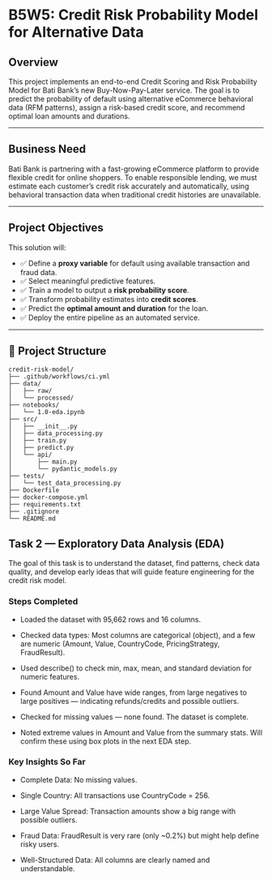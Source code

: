 
# B5W5: Credit Risk Probability Model for Alternative Data

## Overview

This project implements an end-to-end Credit Scoring and Risk Probability Model for Bati Bank’s new Buy-Now-Pay-Later service. The goal is to predict the probability of default using alternative eCommerce behavioral data (RFM patterns), assign a risk-based credit score, and recommend optimal loan amounts and durations.

---

## Business Need

Bati Bank is partnering with a fast-growing eCommerce platform to provide flexible credit for online shoppers. To enable responsible lending, we must estimate each customer’s credit risk accurately and automatically, using behavioral transaction data when traditional credit histories are unavailable.

---

## Project Objectives

This solution will:
- ✅ Define a **proxy variable** for default using available transaction and fraud data.
- ✅ Select meaningful predictive features.
- ✅ Train a model to output a **risk probability score**.
- ✅ Transform probability estimates into **credit scores**.
- ✅ Predict the **optimal amount and duration** for the loan.
- ✅ Deploy the entire pipeline as an automated service.

---
## 📂 Project Structure

```plaintext
credit-risk-model/
├── .github/workflows/ci.yml
├── data/
│   ├── raw/
│   └── processed/
├── notebooks/
│   └── 1.0-eda.ipynb
├── src/
│   ├── __init__.py
│   ├── data_processing.py
│   ├── train.py
│   ├── predict.py
│   └── api/
│       ├── main.py
│       └── pydantic_models.py
├── tests/
│   └── test_data_processing.py
├── Dockerfile 
├── docker-compose.yml
├── requirements.txt
├── .gitignore
└── README.md
```

## Task 2 — Exploratory Data Analysis (EDA)

The goal of this task is to understand the dataset, find patterns, check data quality, and develop early ideas that will guide feature engineering for the credit risk model.

### Steps Completed

- Loaded the dataset with 95,662 rows and 16 columns.

- Checked data types: Most columns are categorical (object), and a few are numeric (Amount, Value, CountryCode, PricingStrategy, FraudResult).

- Used describe() to check min, max, mean, and standard deviation for numeric features.

- Found Amount and Value have wide ranges, from large negatives to large positives — indicating refunds/credits and possible outliers.

- Checked for missing values — none found. The dataset is complete.

- Noted extreme values in Amount and Value from the summary stats. Will confirm these using box plots in the next EDA step.

### Key Insights So Far

- Complete Data: No missing values.

- Single Country: All transactions use CountryCode = 256.

- Large Value Spread: Transaction amounts show a big range with possible outliers.

- Fraud Data: FraudResult is very rare (only ~0.2%) but might help define risky users.

- Well-Structured Data: All columns are clearly named and understandable.

